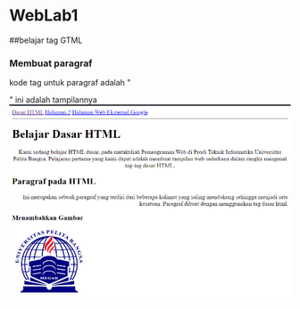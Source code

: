 # WebLab1
##belajar tag GTML

### Membuat paragraf
kode tag untuk paragraf adalah "<p>"
ini adalah tampilannya
![gambar](gambar/ss1.PNG)
